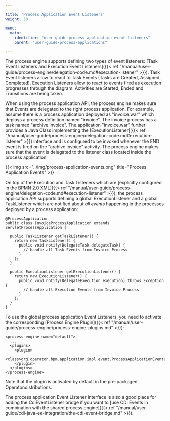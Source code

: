 ```yaml
---

title: 'Process Application Event Listeners'
weight: 30

menu:
  main:
    identifier: "user-guide-process-application-event-listeners"
    parent: "user-guide-process-applications"

---
```



The process engine supports defining two types of event listeners: [Task Event Listeners and Execution Event Listeners]({{< ref "/manual/user-guide/process-engine/delegation-code.md#execution-listener" >}}).
Task Event listeners allow to react to Task Events (Tasks are Created, Assigned, Completed). Execution Listeners allow to react to events fired as execution progresses through the diagram: Activities are Started, Ended and Transitions are being taken.

When using the process application API, the process engine makes sure that Events are delegated to the right process application. For example, assume there is a process application deployed as "invoice.war" which deploys a process definition named "invoice". The invoice process has a task named "archive invoice". The application "invoice.war" further provides a Java Class implementing the [ExecutionListener]({{< ref "/manual/user-guide/process-engine/delegation-code.md#execution-listener" >}}) interface and is configured to be invoked whenever the END event is fired on the "archive invoice" activity. The process engine makes sure that the event is delegated to the listener class located inside the process application:

{{< img src="../img/process-application-events.png" title="Process Application Events" >}}

On top of the Execution and Task Listeners which are [explicitly configured in the BPMN 2.0 XML]({{< ref "/manual/user-guide/process-engine/delegation-code.md#execution-listener" >}}), the process application API supports defining a global ExecutionListener and a global TaskListener which are notified about *all events* happening in the processes deployed by a process application:

    @ProcessApplication
    public class InvoiceProcessApplication extends ServletProcessApplication {

      public TaskListener getTaskListener() {
        return new TaskListener() {
          public void notify(DelegateTask delegateTask) {
            // handle all Task Events from Invoice Process
          }
        };
      }

      public ExecutionListener getExecutionListener() {
        return new ExecutionListener() {
          public void notify(DelegateExecution execution) throws Exception {
            // handle all Execution Events from Invoice Process
          }
        };
      }
    }

To use the global process application Event Listeners, you need to activate the corresponding [Process Engine Plugin]({{< ref "/manual/user-guide/process-engine/process-engine-plugins.md" >}}):

    <process-engine name="default">
      ...
      <plugins>
        <plugin>
          <class>org.operaton.bpm.application.impl.event.ProcessApplicationEventListenerPlugin</class>
        </plugin>
      </plugins>
    </process-engine>

Note that the plugin is activated by default in the pre-packaged Operatondistributions.

The process application Event Listener interface is also a good place for adding the CdiEventListener bridge if you want to [use CDI Events in combination with the shared process engine]({{< ref "/manual/user-guide/cdi-java-ee-integration/the-cdi-event-bridge.md" >}}).
